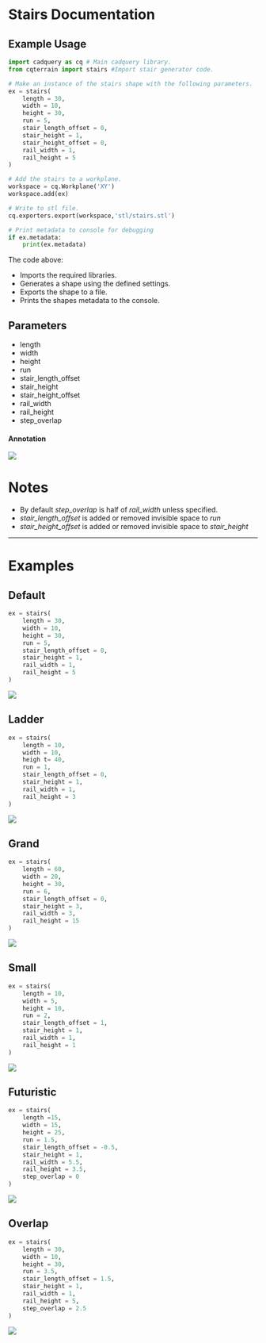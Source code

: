 # Stairs Documentation

## Example Usage
``` python
import cadquery as cq # Main cadquery library.
from cqterrain import stairs #Import stair generator code.

# Make an instance of the stairs shape with the following parameters.
ex = stairs(
    length = 30,
    width = 10,
    height = 30,
    run = 5,
    stair_length_offset = 0,
    stair_height = 1,
    stair_height_offset = 0,
    rail_width = 1,
    rail_height = 5
)

# Add the stairs to a workplane.
workspace = cq.Workplane('XY')
workspace.add(ex)

# Write to stl file.
cq.exporters.export(workspace,'stl/stairs.stl')

# Print metadata to console for debugging
if ex.metadata:
    print(ex.metadata)
```

The code above:
* Imports the required libraries.
* Generates a shape using the defined settings.
* Exports the shape to a file.
* Prints the shapes metadata to the console.

## Parameters
* length
* width
* height
* run
* stair_length_offset
* stair_height
* stair_height_offset
* rail_width
* rail_height
* step_overlap

#### Annotation
![](image/stairs/07.png)

# Notes
* By default *step_overlap* is half of *rail_width* unless specified.
* *stair_length_offset* is added or removed invisible space to *run*
* *stair_height_offset* is added or removed invisible space to *stair_height*


---
# Examples

## Default

``` python
ex = stairs(
    length = 30,
    width = 10,
    height = 30,
    run = 5,
    stair_length_offset = 0,
    stair_height = 1,
    rail_width = 1,
    rail_height = 5
)
```

![](image/stairs/02.png)

## Ladder

``` python
ex = stairs(
    length = 10,
    width = 10,
    heigh t= 40,
    run = 1,
    stair_length_offset = 0,
    stair_height = 1,
    rail_width = 1,
    rail_height = 3
)
```

![](image/stairs/01.png)

## Grand

``` python
ex = stairs(
    length = 60,
    width = 20,
    height = 30,
    run = 6,
    stair_length_offset = 0,
    stair_height = 3,
    rail_width = 3,
    rail_height = 15
)
```

![](image/stairs/03.png)

## Small

``` python
ex = stairs(
    length = 10,
    width = 5,
    height = 10,
    run = 2,
    stair_length_offset = 1,
    stair_height = 1,
    rail_width = 1,
    rail_height = 1
)
```

![](image/stairs/04.png)

## Futuristic

``` python
ex = stairs(
    length =15,
    width = 15,
    height = 25,
    run = 1.5,
    stair_length_offset = -0.5,
    stair_height = 1,
    rail_width = 5.5,
    rail_height = 3.5,
    step_overlap = 0
)
```

![](image/stairs/05.png)

## Overlap

``` python
ex = stairs(
    length = 30,
    width = 10,
    height = 30,
    run = 3.5,
    stair_length_offset = 1.5,
    stair_height = 1,
    rail_width = 1,
    rail_height = 5,
    step_overlap = 2.5
)
```

![](image/stairs/06.png)
